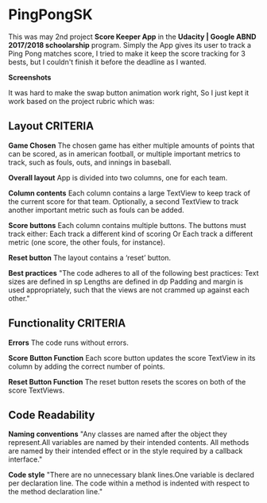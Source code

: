 # PingPongSK
This was may 2nd project **Score Keeper App** in the **Udacity | Google ABND 2017/2018 schoolarship** program.
Simply the App gives its user to track a Ping Pong matches score,
I tried to make it keep the score tracking for 3 bests, but I couldn't
finish it before the deadline as I wanted.

**Screenshots**

It was hard to make the swap button animation work right, So I just kept it work based on the project rubric which was:

## Layout CRITERIA

**Game Chosen**
The chosen game has either multiple amounts of points that can be scored, as in american football, or multiple important metrics to track, such as fouls, outs, and innings in baseball.

**Overall layout**
App is divided into two columns, one for each team.

**Column contents**
Each column contains a large TextView to keep track of the current score for that team.
Optionally, a second TextView to track another important metric such as fouls can be added.

**Score buttons**
Each column contains multiple buttons. The buttons must track either:
Each track a different kind of scoring
Or
Each track a different metric (one score, the other fouls, for instance).

**Reset button**
The layout contains a ‘reset’ button.

**Best practices**
"The code adheres to all of the following best practices:
Text sizes are defined in sp
Lengths are defined in dp
Padding and margin is used appropriately, such that the views are not crammed up against each other."


## Functionality CRITERIA

**Errors**
The code runs without errors.

**Score Button Function**
Each score button updates the score TextView in its column by adding the correct number of points.

**Reset Button Function**
The reset button resets the scores on both of the score TextViews.

## Code Readability

**Naming conventions**
"Any classes are named after the object they represent.All variables are named by their intended contents.
All methods are named by their intended effect or in the style required by a callback interface."

**Code style**
"There are no unnecessary blank lines.One variable is declared per declaration line.
The code within a method is indented with respect to the method declaration line."
